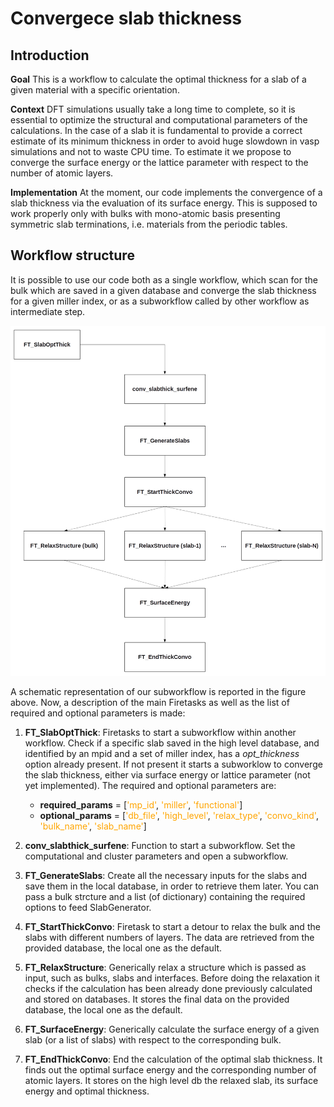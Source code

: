 # Convergece slab thickness

## Introduction

**Goal**
This is a workflow to calculate the optimal thickness for a slab of a given material with a specific orientation.

**Context**
DFT simulations usually take a long time to complete, so it is essential to optimize the structural and computational parameters of the calculations. In the case of a slab it is fundamental to provide a correct estimate of its minimum thickness in order to avoid huge slowdown in vasp simulations and not to waste CPU time.
 To estimate it we propose to converge the surface energy or the lattice parameter with respect to the number of atomic layers. 

**Implementation**
At the moment, our code implements the convergence of a slab thickness via the evaluation of its surface energy. This is supposed to work properly only with bulks with mono-atomic basis presenting symmetric slab terminations, i.e.  materials from the periodic tables.

## Workflow structure

It is possible to use our code both as a single workflow, which scan for the bulk which are saved in a given database and converge the slab thickness for a given miller index, or as a subworkflow called by other workflow as intermediate step.

![Scheme](slab_opt_thick.png)

A schematic representation of our subworkflow is reported in the figure above. Now, a description of the main Firetasks as well as the list of required and optional parameters is made:

1. **FT_SlabOptThick**: Firetasks to start a subworkflow within another workflow. Check if a specific slab saved in the high level database, and identified by an mpid and a set of miller index, has a *opt_thickness* option already present. If not present it starts a subworklow to converge the slab thickness, either via surface energy or lattice parameter (not yet implemented).
The required and optional parameters are:
	- **required_params** = [<span style="color:orange">'mp_id'</span>, <span style="color:orange">'miller'</span>, <span style="color:orange">'functional'</span>]
	- **optional_params** = [<span style="color:orange">'db_file'</span>, <span style="color:orange">'high_level'</span>, <span style="color:orange">'relax_type'</span>, <span style="color:orange">'convo_kind'</span>, <span style="color:orange">'bulk_name'</span>, <span style="color:orange">'slab_name'</span>]

2. **conv_slabthick_surfene**: Function to start a subworkflow. Set the computational and cluster parameters and open a subworkflow.

3. **FT_GenerateSlabs**: Create all the necessary inputs for the slabs and save them in the local database, in order to retrieve them later. You can pass a bulk strcture and a list (of dictionary) containing the required options to feed SlabGenerator.

4. **FT_StartThickConvo**: Firetask to start a detour to relax the bulk and the slabs with different numbers of layers. The data are retrieved from the provided database, the local one as the default.

5. **FT_RelaxStructure**: Generically relax a structure which is passed as input, such as bulks, slabs and interfaces. Before doing the relaxation it checks if the calculation has been already done previously calculated and stored on databases. It stores the final data on the provided database, the local one as the default.

6. **FT_SurfaceEnergy**: Generically calculate the surface energy of a given slab (or a list of slabs) with respect to the corresponding bulk.

7. **FT_EndThickConvo**: End the calculation of the optimal slab thickness. It finds out the optimal surface energy and the corresponding number of atomic layers. It stores on the high level db the relaxed slab, its surface energy and optimal thickness. 



